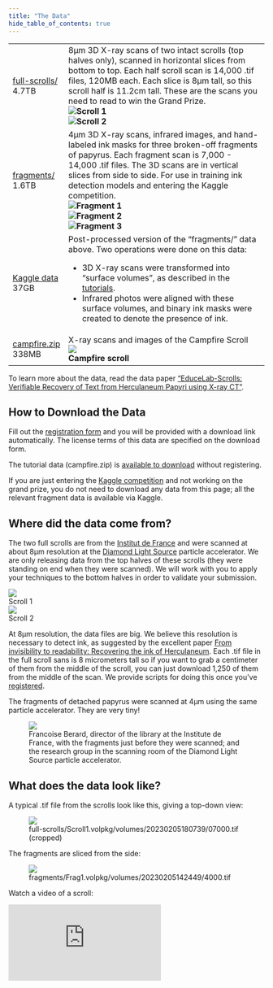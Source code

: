 ```yaml
---
title: "The Data"
hide_table_of_contents: true
---
```


<head>
  <html data-theme="dark" />

  <meta
    name="description"
    content="A $400,000 machine learning and computer vision competition"
  />

  <meta property="og:type" content="website" />
  <meta property="og:url" content="https://scrollprize.org" />
  <meta property="og:title" content="Vesuvius Challenge" />
  <meta
    property="og:description"
    content="A $400,000 machine learning and computer vision competition"
  />
  <meta
    property="og:image"
    content="https://scrollprize.org/img/social/opengraph.jpg"
  />

  <meta property="twitter:card" content="summary_large_image" />
  <meta property="twitter:url" content="https://scrollprize.org" />
  <meta property="twitter:title" content="Vesuvius Challenge" />
  <meta
    property="twitter:description"
    content="A $400,000 machine learning and computer vision competition"
  />
  <meta
    property="twitter:image"
    content="https://scrollprize.org/img/social/opengraph.jpg"
  />
</head>

<div>
  <table>
    <tbody>
      <tr>
        <td><a href="https://forms.gle/HV1J6dJbmCB2z5QL8">full-scrolls/</a><br/>4.7TB</td>
        <td>
          <div className="mb-4">8µm 3D X-ray scans of two intact scrolls (top halves only), scanned in horizontal slices from bottom to top. Each half scroll scan is 14,000 .tif files, 120MB each. Each slice is 8µm tall, so this scroll half is 11.2cm tall. These are the scans you need to read to win the Grand Prize.</div>
          <div className="flex flex-wrap max-w-[500px]">
            <div className="sm:w-[45%] mb-2 mr-2"><img src="/img/overview/scroll1-small.jpg" className="w-[100%]"/><strong>Scroll 1</strong></div>
            <div className="sm:w-[45%] mb-2"><img src="/img/overview/scroll2-small.jpg" className="w-[100%]"/><strong>Scroll 2</strong></div>
          </div>
        </td>
      </tr>
      <tr>
        <td><a href="https://forms.gle/HV1J6dJbmCB2z5QL8">fragments/</a><br/>1.6TB</td>
        <td>
          <div className="mb-4">4µm 3D X-ray scans, infrared images, and hand-labeled ink masks for three broken-off fragments of papyrus. Each fragment scan is 7,000 - 14,000 .tif files. The 3D scans are in vertical slices from side to side. For use in training ink detection models and entering the Kaggle competition.</div>
          <div className="flex flex-wrap max-w-[500px]">
            <div className="sm:w-[33%] mb-2 mr-2" style={{ maxWidth: "calc(50% - 8px)" }}><img src="/img/data/fr1.jpg" className="w-[100%]"/><strong>Fragment 1</strong></div>
            <div className="sm:w-[31.6%] mb-2 mr-2" style={{ maxWidth: "calc(50% - 8px)" }}><img src="/img/data/fr2.jpg" className="w-[100%]"/><strong>Fragment 2</strong></div>
            <div className="sm:w-[27%] mb-2 mr-2" style={{ maxWidth: "calc(50% - 8px)" }}><img src="/img/data/fr3-small.jpg" className="w-[100%]"/><strong>Fragment 3</strong></div>
          </div>
        </td>
      </tr>
      <tr>
        <td><a href="https://www.kaggle.com/competitions/vesuvius-challenge-ink-detection/data">Kaggle data</a><br/>37GB</td>
        <td>
          <div>Post-processed version of the “fragments/” data above. Two operations were done on this data:</div>
          <ul>
            <li>3D X-ray scans were transformed into “surface volumes”, as described in the <a href="/tutorial1">tutorials</a>.</li>
            <li>Infrared photos were aligned with these surface volumes, and binary ink masks were created to denote the presence of ink.</li>
          </ul>
        </td>
      </tr>
      <tr>
        <td><a href="https://gist.github.com/janpaul123/280262ebce904f7366fe4cc155593e90">campfire.zip</a><br/>338MB</td>
        <td>
          <div className="mb-4">X-ray scans and images of the Campfire Scroll</div>
          <div className="flex flex-wrap">
            <div className="sm:w-[35%] max-w-[100px] sm:max-w-[1000px] mb-2 mr-2"><img src="/img/tutorials/campfire-rolled2.jpg" className="max-w-[100px]"/><br/><strong>Campfire scroll</strong></div>
          </div>
        </td>
      </tr>
    </tbody>
  </table>
</div>

To learn more about the data, read the data paper [“EduceLab-Scrolls: Verifiable Recovery of Text from Herculaneum Papyri using X-ray CT”](https://raw.githubusercontent.com/educelab/EduceLab-Scrolls/main/paper/EduceLab-Scrolls.pdf).

## How to Download the Data

Fill out the [registration form](https://forms.gle/HV1J6dJbmCB2z5QL8) and you will be provided with a download link automatically. The license terms of this data are specified on the download form.

The tutorial data (campfire.zip) is <a href="https://gist.github.com/janpaul123/280262ebce904f7366fe4cc155593e90">available to download</a> without registering.

If you are just entering the [Kaggle competition](https://www.kaggle.com/competitions/vesuvius-challenge-ink-detection/) and not working on the grand prize, you do not need to download any data from this page; all the relevant fragment data is available via Kaggle.

## Where did the data come from?

The two full scrolls are from the [Institut de France](https://en.wikipedia.org/wiki/Institut_de_France) and were scanned at about 8µm resolution at the [Diamond Light Source](https://en.wikipedia.org/wiki/Diamond_Light_Source) particle accelerator. We are only releasing data from the top halves of these scrolls (they were standing on end when they were scanned). We will work with you to apply your techniques to the bottom halves in order to validate your submission.

<div className="flex w-[100%]">
    <div className="w-[100%] mb-2 mr-2"><img src="/img/overview/scroll1-small.jpg" className="w-[100%]"/><figcaption className="mt-0">Scroll 1</figcaption></div>
    <div className="w-[100%] mb-2"><img src="/img/overview/scroll2-small.jpg" className="w-[100%]"/><figcaption className="mt-0">Scroll 2</figcaption></div>
</div>

At 8µm resolution, the data files are big. We believe this resolution is necessary to detect ink, as suggested by the excellent paper [From invisibility to readability: Recovering the ink of Herculaneum](https://journals.plos.org/plosone/article/file?id=10.1371/journal.pone.0215775&type=printable). Each .tif file in the full scroll sans is 8 micrometers tall so if you want to grab a centimeter of them from the middle of the scroll, you can just download 1,250 of them from the middle of the scan. We provide scripts for doing this once you've [registered](https://forms.gle/HV1J6dJbmCB2z5QL8).

The fragments of detached papyrus were scanned at 4µm using the same particle accelerator. They are very tiny!


<figure>
  <img src="/img/data/francoise.png"/>
  <figcaption className="mt-0">Francoise Berard, director of the library at the Institute de France, with the fragments just before they were scanned; and the research group in the scanning room of the Diamond Light Source particle accelerator.</figcaption>
</figure>

## What does the data look like?

A typical .tif file from the scrolls look like this, giving a top-down view:

<figure>
  <img src="/img/data/07000.jpg"/>
  <figcaption className="mt-0">full-scrolls/Scroll1.volpkg/volumes/20230205180739/07000.tif (cropped)</figcaption>
</figure>

The fragments are sliced from the side:

<figure>
  <img src="/img/data/4000.jpg"/>
  <figcaption className="mt-0">fragments/Frag1.volpkg/volumes/20230205142449/4000.tif</figcaption>
</figure>

Watch a video of a scroll:

<iframe className="w-[100%] mb-4 aspect-square" src="https://www.youtube.com/embed/cY5BIxkf5m0"  title="YouTube video player" frameBorder="0" allow="accelerometer; autoplay; clipboard-write; encrypted-media; gyroscope; picture-in-picture; web-share" allowFullScreen></iframe>